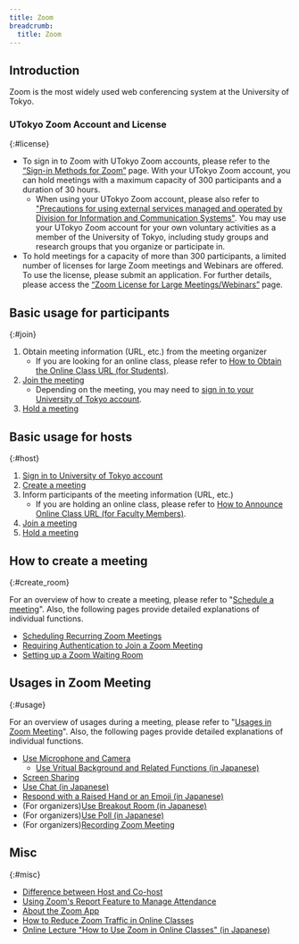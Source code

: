 ```yaml
---
title: Zoom
breadcrumb:
  title: Zoom
---
```


## Introduction

Zoom is the most widely used web conferencing system at the University of Tokyo.

### UTokyo Zoom Account and License
{:#license}

- To sign in to Zoom with UTokyo Zoom accounts, please refer to the [“Sign-in Methods for Zoom”](zoom_signin) page. With your UTokyo Zoom account, you can hold meetings with a maximum capacity of 300 participants and a duration of 30 hours.
  - When using your UTokyo Zoom account, please also refer to ["Precautions for using external services managed and operated by Division for Information and Communication Systems"](/en/docs/dics-terms). You may use your UTokyo Zoom account for your own voluntary activities as a member of the University of Tokyo, including study groups and research groups that you organize or participate in.
- To hold meetings for a capacity of more than 300 participants, a limited number of licenses for large Zoom meetings and Webinars are offered. To use the license, please submit an application. For further details, please access the [“Zoom License for Large Meetings/Webinars”](license) page.

## Basic usage for participants
{:#join}

1. Obtain meeting information (URL, etc.) from the meeting organizer
    - If you are looking for an online class, please refer to [How to Obtain the Online Class URL (for Students)](/en/oc/url).
1. [Join the meeting](join/)
    - Depending on the meeting, you may need to [sign in to your University of Tokyo account](signin/).
1. [Hold a meeting](usage/)

## Basic usage for hosts
{:#host}

1. [Sign in to University of Tokyo account](signin/)
1. [Create a meeting](create_room/)
1. Inform participants of the meeting information (URL, etc.)
    - If you are holding an online class, please refer to [How to Announce Online Class URL  (for Faculty Members)](/en/faculty_members/url).
1. [Join a meeting](join/)
1. [Hold a meeting](usage/)

## How to create a meeting
{:#create_room}

For an overview of how to create a meeting, please refer to "[Schedule a meeting](create_room/)". Also, the following pages provide detailed explanations of individual functions.

- [Scheduling Recurring Zoom Meetings](create_room/date_and_time/)
- [Requiring Authentication to Join a Zoom Meeting](create_room/auth/)
- [Setting up a Zoom Waiting Room](create_room/waiting_room/)

## Usages in Zoom Meeting
{:#usage}

For an overview of usages during a meeting, please refer to "[Usages in Zoom Meeting](usage/)". Also, the following pages provide detailed explanations of individual functions.

- [Use Microphone and Camera](usage/mic_cam/)
    - [Use Vritual Background and Related Functions (in Japanese)](/zoom/usage/mic_cam/virtual_background/)
- [Screen Sharing](usage/screen_sharing/)
- [Use Chat (in Japanese)](/zoom/usage/chat/)
- [Respond with a Raised Hand or an Emoji (in Japanese)](/zoom/usage/reaction/)
- (For organizers)[Use Breakout Room (in Japanese)](/zoom/usage/breakout/)
- (For organizers)[Use Poll (in Japanese)](/zoom/usage/poll/)
- (For organizers)[Recording Zoom Meeting](usage/recording/)

## Misc
{:#misc}

- [Difference between Host and Co-host](misc/management_roles/)
- [Using Zoom's Report Feature to Manage Attendance](misc/report/)
- [About the Zoom App](misc/app/)
- [How to Reduce Zoom Traffic in Online Classes](/en/articles/zoom-data-traffic)
- [Online Lecture "How to Use Zoom in Online Classes" (in Japanese)](/events/2021-03-25/)
